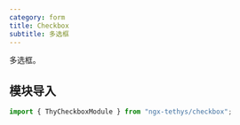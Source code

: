 ```yaml
---
category: form
title: Checkbox
subtitle: 多选框
---
```


<alert>多选框。</alert>

## 模块导入
```ts
import { ThyCheckboxModule } from "ngx-tethys/checkbox";
```

<examples />
